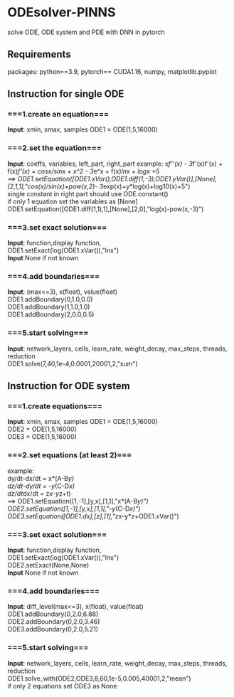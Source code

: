 # ODEsolver-PINNS
solve ODE, ODE system and PDE with DNN in pytorch

## Requirements
packages: python==3.9, pytorch== CUDA1.16, numpy, matplotlib.pyplot
## Instruction for single ODE
### ===1.create an equation===
**Input**: xmin, xmax, samples
ODE1 = ODE(1,5,16000)<br>
### ===2.set the equation===
**Input**: coeffs, variables, left_part, right_part
example:
x*f''(x) - 3*f'(x)f'(x) + f(x)*f'(x) = cosx/sinx + x^2 - 3*e^x + f(x)*lnx + logx +5<br>
 ==> ODE1.setEquation([ODE1.xVar(),ODE1.diff(1,-3),ODE1.yVar()],[None],[2,1,1],"cos(x)/sin(x)+pow(x,2)- 3*exp(x)+y*log(x)+log10(x)+5")<br>
single constant in right part should use ODE.constant()<br>
if only 1 equation set the variables as [None]<br>
ODE1.setEquation([ODE1.diff(1,1),1],[None],[2,0],"log(x)-pow(x,-3)")<br>
### ===3.set exact solution===
**Input**: function,display function,<br>
ODE1.setExact(log(ODE1.xVar()),"lnx")<br>
**Input** None if not known<br>
### ===4.add boundaries===
**Input**: (max<=3), x(float), value(float)<br>
ODE1.addBoundary(0,1.0,0.0)<br>
ODE1.addBoundary(1,1.0,1.0)<br>
ODE1.addBoundary(2,0.0,0.5)<br>
### ===5.start solving===
**Input**: network_layers, cells, learn_rate, weight_decay, max_steps, threads, reduction<br>
ODE1.solve(7,40,1e-4,0.0001,20001,2,"sum")<br>

## Instruction for ODE system
### ===1.create equations===
**Input**: xmin, xmax, samples
ODE1 = ODE(1,5,16000)<br>
ODE2 = ODE(1,5,16000)<br>
ODE3 = ODE(1,5,16000)<br>
### ===2.set equations (at least 2)===
example:<br>
         dy/dt-dx/dt = x*(A-B*y)<br>
         dz/dt-dy/dt = -y*(C-D*x)<br>
         dz/dt*dx/dt = z*x-y*z+t)<br>
 ==> ODE1.setEquation([1,-1],[y,x],[1,1],"x*(A-B*y)")<br>
     ODE2.setEquation([1,-1],[y,x],[1,1],"-y*(C-D*x)")<br>
     ODE3.setEquation([ODE1.dx],[z],[1],"z*x-y*z+ODE1.xVar()")<br>
### ===3.set exact solution===
**Input**: function,display function,<br>
ODE1.setExact(log(ODE1.xVar()),"lnx")<br>
ODE2.setExact(None,None)<br>
**Input** None if not known<br>
### ===4.add boundaries===
**Input**: diff_level(max<=3), x(float), value(float)<br>
ODE1.addBoundary(0,2.0,6.86)<br>
ODE2.addBoundary(0,2.0,3.46)<br>
ODE3.addBoundary(0,2.0,5.21)<br>
### ===5.start solving===
**Input**: network_layers, cells, learn_rate, weight_decay, max_steps, threads, reduction<br>
ODE1.solve_with(ODE2,ODE3,8,60,1e-5,0.005,40001,2,"mean")<br>
if only 2 equations set ODE3 as None<br>
